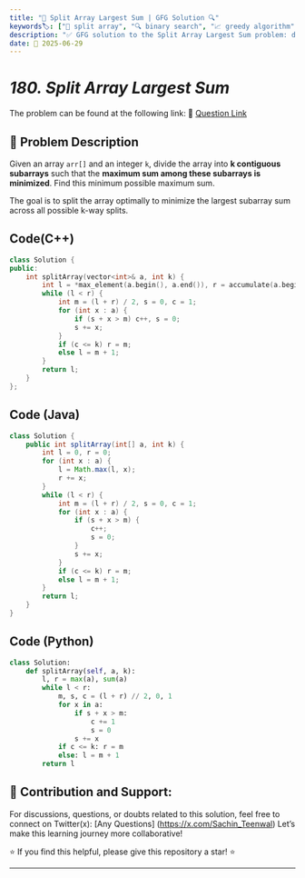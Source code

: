 ```yaml
---
title: "📏 Split Array Largest Sum | GFG Solution 🔍"
keywords🏷️: ["📏 split array", "🔍 binary search", "📈 greedy algorithm", "📊 divide conquer", "📘 GFG", "🏁 competitive programming", "📚 DSA"]
description: "✅ GFG solution to the Split Array Largest Sum problem: divide array into k subarrays minimizing maximum sum using binary search and greedy approach. 🚀"
date: 📅 2025-06-29
---
```


# *180. Split Array Largest Sum*

The problem can be found at the following link: 🔗 [Question Link](https://www.geeksforgeeks.org/problems/split-array-largest-sum--141634/1)

## **🧩 Problem Description**

Given an array `arr[]` and an integer `k`, divide the array into **k contiguous subarrays** such that the **maximum sum among these subarrays is minimized**. Find this minimum possible maximum sum.

The goal is to split the array optimally to minimize the largest subarray sum across all possible k-way splits.


## Code(C++)
```cpp
class Solution {
public:
    int splitArray(vector<int>& a, int k) {
        int l = *max_element(a.begin(), a.end()), r = accumulate(a.begin(), a.end(), 0);
        while (l < r) {
            int m = (l + r) / 2, s = 0, c = 1;
            for (int x : a) {
                if (s + x > m) c++, s = 0;
                s += x;
            }
            if (c <= k) r = m;
            else l = m + 1;
        }
        return l;
    }
};
```

## Code (Java)

```java
class Solution {
    public int splitArray(int[] a, int k) {
        int l = 0, r = 0;
        for (int x : a) {
            l = Math.max(l, x);
            r += x;
        }
        while (l < r) {
            int m = (l + r) / 2, s = 0, c = 1;
            for (int x : a) {
                if (s + x > m) {
                    c++;
                    s = 0;
                }
                s += x;
            }
            if (c <= k) r = m;
            else l = m + 1;
        }
        return l;
    }
}
```

## Code (Python)

```python
class Solution:
    def splitArray(self, a, k):
        l, r = max(a), sum(a)
        while l < r:
            m, s, c = (l + r) // 2, 0, 1
            for x in a:
                if s + x > m:
                    c += 1
                    s = 0
                s += x
            if c <= k: r = m
            else: l = m + 1
        return l
```



## 🎯 **Contribution and Support:**

For discussions, questions, or doubts related to this solution, feel free to connect on Twitter(x): [Any Questions] (https://x.com/Sachin_Teenwal) Let’s make this learning journey more collaborative!

⭐ If you find this helpful, please give this repository a star! ⭐

---
